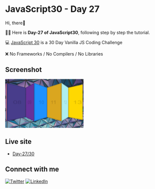 # JavaScript30 - Day 27

Hi, there:wave:

:woman_technologist: Here is **Day-27 of JavaScript30**, following step by step the tutorial.

:computer: [JavaScript 30](https://javascript30.com/) is a 30 Day Vanilla JS Coding Challenge

:x: No Frameworks / No Compilers / No Libraries

## Screenshot

<img src="./img/screenshot27.jpg" alt="screenshot27" style="width:50%;"/>

## Live site

- [Day-27/30](https://melissavi08.github.io/javascript-30/day-27/index.html)

## Connect with me

<a href='https://twitter.com/melissa_vi2' target="_blank"><img alt='Twitter' src='https://img.shields.io/badge/melissa__vi2-100000?style=flat&logo=Twitter&logoColor=white&labelColor=00BFFF&color=FF69B4'/></a> <a href='https://www.linkedin.com/in/melissa-villegas' target="_blank"><img alt='LinkedIn' src='https://img.shields.io/badge/Melissa_Villegas-100000?style=flat&logo=LinkedIn&logoColor=white&labelColor=00BFFF&color=FF69B4'/></a>
